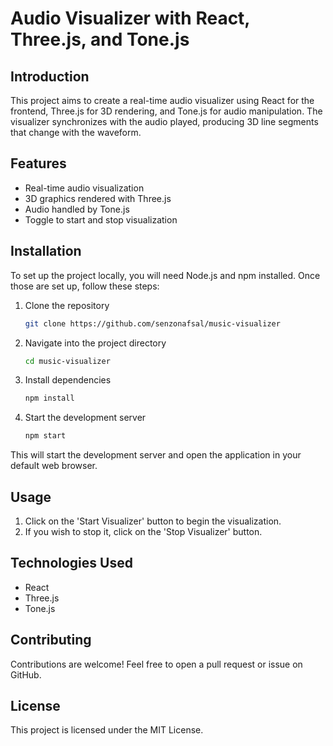 # Audio Visualizer with React, Three.js, and Tone.js

## Introduction

This project aims to create a real-time audio visualizer using React for the frontend, Three.js for 3D rendering, and Tone.js for audio manipulation. The visualizer synchronizes with the audio played, producing 3D line segments that change with the waveform.

## Features

- Real-time audio visualization
- 3D graphics rendered with Three.js
- Audio handled by Tone.js
- Toggle to start and stop visualization

## Installation

To set up the project locally, you will need Node.js and npm installed. Once those are set up, follow these steps:

1. Clone the repository
    ```bash
    git clone https://github.com/senzonafsal/music-visualizer
    ```

2. Navigate into the project directory
    ```bash
    cd music-visualizer
    ```

3. Install dependencies
    ```bash
    npm install
    ```

4. Start the development server
    ```bash
    npm start
    ```

This will start the development server and open the application in your default web browser.

## Usage

1. Click on the 'Start Visualizer' button to begin the visualization.
2. If you wish to stop it, click on the 'Stop Visualizer' button.

## Technologies Used

- React
- Three.js
- Tone.js

## Contributing

Contributions are welcome! Feel free to open a pull request or issue on GitHub.

## License

This project is licensed under the MIT License.
